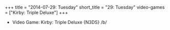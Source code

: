 +++
title = "2014-07-29: Tuesday"
short_title = "29: Tuesday"
video-games = ["Kirby: Triple Deluxe"]
+++


* Video Game: Kirby: Triple Deluxe {N3DS} /b/